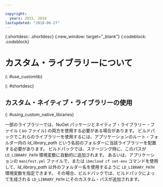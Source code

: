 ```yaml
---

copyright:
  years: 2015, 2018
lastupdated: "2018-06-27"
---
```


{:shortdesc: .shortdesc}
{:new_window: target="_blank"}
{:codeblock: .codeblock}


# カスタム・ライブラリーについて
{: #use_customlib}

{: #shortdesc}

## カスタム・ネイティブ・ライブラリーの使用
{: #using_custom_native_libraries}

一部のライブラリーでは、NuGet パッケージとネイティブ・ライブラリー・ファイル (.so ファイル) の両方を使用する必要がある場合があります。  ビルドパックでこれらのライブラリーを使用するには、アプリケーションのルート・フォルダー内の *ld_library_path* という名前のフォルダーに当該ライブラリーを配置する必要があります。
ビルドパックでは、ステージング時に、このパスが `LD_LIBRARY_PATH` 環境変数に自動的に追加されます。  あるいは、アプリケーションの `manifest.yml` ファイルで、または `ibmcloud cf set-env` コマンドを使用して、*ld_library_path* 以外のフォルダー名を使用するように `LD_LIBRARY_PATH` 環境変数を指定できます。  その場合、ビルドパックでは、ビルドパックによって生成される `LD_LIBRARY_PATH` にそのカスタム・パスが追加されます。
